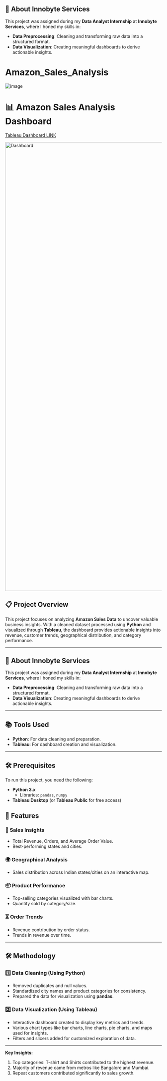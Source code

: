 
## 🏢 About Innobyte Services

This project was assigned during my **Data Analyst Internship** at **Innobyte Services**, where I honed my skills in:
- **Data Preprocessing**: Cleaning and transforming raw data into a structured format.
- **Data Visualization**: Creating meaningful dashboards to derive actionable insights.

# Amazon_Sales_Analysis 

![image](https://github.com/user-attachments/assets/91a7a8aa-0e56-45de-9cd6-78b0435674b5)

 
# 📊 Amazon Sales Analysis Dashboard
[Tableau Dashboard LINK](https://public.tableau.com/views/Amazon_Sales_Dashboard_17368616825330/AmazomSalesAnalysis?:language=en-US&publish=yes&:sid=&:redirect=auth&:display_count=n&:origin=viz_share_link)

<img width="1438" alt="Dashboard" src="https://github.com/user-attachments/assets/22746879-6753-4795-b644-86e2bd70f1bc" />


## 📋 Project Overview
This project focuses on analyzing **Amazon Sales Data** to uncover valuable business insights. With a cleaned dataset processed using **Python** and visualized through **Tableau**, the dashboard provides actionable insights into revenue, customer trends, geographical distribution, and category performance.

---
## 🏢 About Innobyte Services

This project was assigned during my **Data Analyst Internship** at **Innobyte Services**, where I honed my skills in:
- **Data Preprocessing**: Cleaning and transforming raw data into a structured format.
- **Data Visualization**: Creating meaningful dashboards to derive actionable insights.

---

## 📚 Tools Used
- **Python**: For data cleaning and preparation.
- **Tableau**: For dashboard creation and visualization.

---

## 🛠️ Prerequisites
To run this project, you need the following:
- **Python 3.x**
  - Libraries: `pandas`, `numpy`
- **Tableau Desktop** (or **Tableau Public** for free access)

## 🚀 Features

### 🛒 **Sales Insights**
- Total Revenue, Orders, and Average Order Value.
- Best-performing states and cities.

### 🌍 **Geographical Analysis**
- Sales distribution across Indian states/cities on an interactive map.

### 📦 **Product Performance**
- Top-selling categories visualized with bar charts.
- Quantity sold by category/size.

### ⏳ **Order Trends**
- Revenue contribution by order status.
- Trends in revenue over time.

---

## 🛠️ Methodology

### 1️⃣ **Data Cleaning** (Using Python)
- Removed duplicates and null values.
- Standardized city names and product categories for consistency.
- Prepared the data for visualization using **pandas**.

### 2️⃣ **Data Visualization** (Using Tableau)
- Interactive dashboard created to display key metrics and trends.
- Various chart types like bar charts, line charts, pie charts, and maps used for insights.
- Filters and slicers added for customized exploration of data.

---

**Key Insights:**
1. Top categories: T-shirt and Shirts contributed to the highest revenue.
2. Majority of revenue came from metros like Bangalore and Mumbai.
3. Repeat customers contributed significantly to sales growth.




